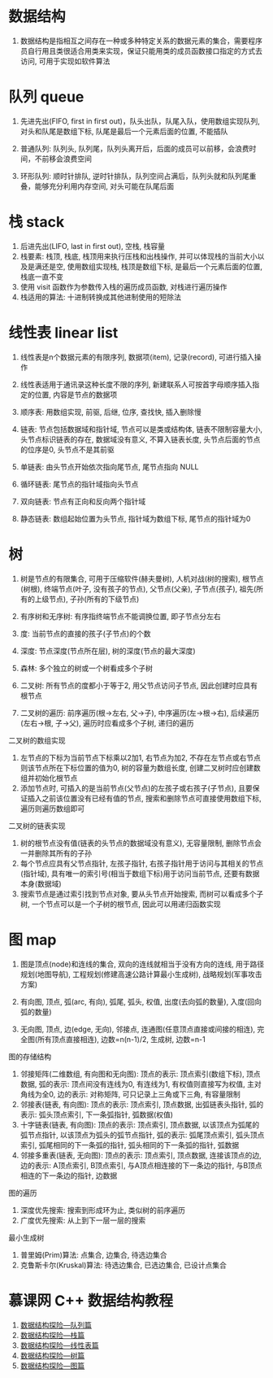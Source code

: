 # 数据结构

1. 数据结构是指相互之间存在一种或多种特定关系的数据元素的集合，需要程序员自行用且类很适合用类来实现，保证只能用类的成员函数接口指定的方式去访问, 可用于实现如软件算法

# 队列 queue

1. 先进先出(FIFO, first in first out)，队头出队，队尾入队，使用数组实现队列, 对头和队尾是数组下标, 队尾是最后一个元素后面的位置, 不能插队

1. 普通队列: 队列头, 队列尾，队列头离开后，后面的成员可以前移，会浪费时间，不前移会浪费空间
2. 环形队列: 顺时针排队, 逆时针排队，队列空间占满后，队列头就和队列尾重叠，能够充分利用内存空间, 对头可能在队尾后面

# 栈 stack

1. 后进先出(LIFO, last in first out), 空栈, 栈容量
2. 栈要素: 栈顶, 栈底, 栈顶用来执行压栈和出栈操作, 并可以体现栈的当前大小以及是满还是空, 使用数组实现栈, 栈顶是数组下标, 是最后一个元素后面的位置, 栈底一直不变
3. 使用 visit 函数作为参数传入栈的遍历成员函数, 对栈进行遍历操作
4. 栈适用的算法: 十进制转换成其他进制使用的短除法

# 线性表 linear list

1. 线性表是n个数据元素的有限序列, 数据项(item), 记录(record), 可进行插入操作
2. 线性表适用于通讯录这种长度不限的序列, 新建联系人可按首字母顺序插入指定的位置, 内容是节点的数据项

1. 顺序表: 用数组实现, 前驱, 后继, 位序, 查找快, 插入删除慢
2. 链表: 节点包括数据域和指针域, 节点可以是类或结构体, 链表不限制容量大小, 头节点标识链表的存在, 数据域没有意义, 不算入链表长度, 头节点后面的节点的位序是0, 头节点不是其前驱

1. 单链表: 由头节点开始依次指向尾节点, 尾节点指向 NULL
2. 循环链表: 尾节点的指针域指向头节点
3. 双向链表: 节点有正向和反向两个指针域
4. 静态链表: 数组起始位置为头节点, 指针域为数组下标, 尾节点的指针域为0

# 树

1. 树是节点的有限集合, 可用于压缩软件(赫夫曼树), 人机对战(树的搜索), 根节点(树根), 终端节点(叶子, 没有孩子的节点), 父节点(父亲), 子节点(孩子), 祖先(所有的上级节点), 子孙(所有的下级节点)
2. 有序树和无序树: 有序指终端节点不能调换位置, 即子节点分左右
3. 度: 当前节点的直接的孩子(子节点)的个数
4. 深度: 节点深度(节点所在层), 树的深度(节点的最大深度)
5. 森林: 多个独立的树或一个树看成多个子树

1. 二叉树: 所有节点的度都小于等于2, 用父节点访问子节点, 因此创建时应具有根节点
2. 二叉树的遍历: 前序遍历(根->左右, 父->子), 中序遍历(左->根->右), 后续遍历(左右->根, 子->父), 遍历时应看成多个子树, 递归的遍历

二叉树的数组实现

1. 左节点的下标为当前节点下标乘以2加1, 右节点为加2, 不存在左节点或右节点则该节点所在下标位置的值为0, 树的容量为数组长度, 创建二叉树时应创建数组并初始化根节点
2. 添加节点时, 可插入的是当前节点(父节点)的左孩子或右孩子(子节点), 且要保证插入之前该位置没有已经有值的节点, 搜索和删除节点可直接使用数组下标, 遍历则遍历数组即可

二叉树的链表实现

1. 树的根节点没有值(链表的头节点的数据域没有意义), 无容量限制, 删除节点会一并删除其所有的子孙
2. 每个节点应具有父节点指针, 左孩子指针, 右孩子指针用于访问与其相关的节点(指针域), 具有唯一的索引号(相当于数组下标)用于访问当前节点, 还要有数据本身(数据域)
3. 搜索节点是通过索引找到节点对象, 要从头节点开始搜索, 而树可以看成多个子树, 一个节点可以是一个子树的根节点, 因此可以用递归函数实现

# 图 map

1. 图是顶点(node)和连线的集合, 双向的连线就相当于没有方向的连线, 用于路径规划(地图导航), 工程规划(修建高速公路计算最小生成树), 战略规划(军事攻击方案)

1. 有向图, 顶点, 弧(arc, 有向), 弧尾, 弧头, 权值, 出度(去向弧的数量), 入度(回向弧的数量)
2. 无向图, 顶点, 边(edge, 无向), 邻接点, 连通图(任意顶点直接或间接的相连), 完全图(所有顶点直接相连), 边数=n(n-1)/2, 生成树, 边数=n-1

图的存储结构

1. 邻接矩阵(二维数组, 有向图和无向图): 顶点的表示: 顶点索引(数组下标), 顶点数据, 弧的表示: 顶点间没有连线为0, 有连线为1, 有权值则直接写为权值, 主对角线为全0, 边的表示: 对称矩阵, 可只记录上三角或下三角, 有容量限制
2. 邻接表(链表, 有向图): 顶点的表示: 顶点索引, 顶点数据, 出弧链表头指针, 弧的表示: 弧头顶点索引, 下一条弧指针, 弧数据(权值)
3. 十字链表(链表, 有向图): 顶点的表示: 顶点索引, 顶点数据, 以该顶点为弧尾的弧节点指针, 以该顶点为弧头的弧节点指针, 弧的表示: 弧尾顶点索引, 弧头顶点索引, 弧尾相同的下一条弧的指针, 弧头相同的下一条弧的指针, 弧数据
4. 邻接多重表(链表, 无向图): 顶点的表示: 顶点索引, 顶点数据, 连接该顶点的边, 边的表示: A顶点索引, B顶点索引, 与A顶点相连接的下一条边的指针, 与B顶点相连的下一条边的指针, 边数据

图的遍历

1. 深度优先搜索: 搜索到形成环为止, 类似树的前序遍历
2. 广度优先搜索: 从上到下一层一层的搜索

最小生成树

1. 普里姆(Prim)算法: 点集合, 边集合, 待选边集合
2. 克鲁斯卡尔(Kruskal)算法: 待选边集合, 已选边集合, 已设计点集合

# 慕课网 C++ 数据结构教程

1. [数据结构探险—队列篇](https://www.imooc.com/learn/519)
2. [数据结构探险—栈篇](https://www.imooc.com/learn/611)
3. [数据结构探险—线性表篇](https://www.imooc.com/learn/651)
4. [数据结构探险—树篇](https://www.imooc.com/learn/673)
5. [数据结构探险—图篇](https://www.imooc.com/learn/672)

